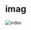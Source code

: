 # imag
![index](https://user-images.githubusercontent.com/84564177/119106494-5438fd80-ba16-11eb-874d-f44c6e528a7b.jpg)

